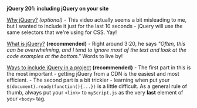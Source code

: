 **jQuery 201: including jQuery on your site**

[Why jQuery?](https://teamtreehouse.com/library/jquery-basics/introduction-to-jquery/why-jquery-a-brief-history-of-frontend-development) _(optional)_
	- This video actually seems a bit misleading to me, but I wanted to include it just for the last 10 seconds - jQuery will use the same selectors that we're using for CSS. Yay!

[What is jQuery?](https://teamtreehouse.com/library/jquery-basics/introduction-to-jquery/what-is-jquery) **(recommended)**
	- Right around 3:20, he says _"Often, this can be overwhelming, and I tend to ignore most of the text and look at the code examples at the bottom."_ Words to live by!

[Ways to include jQuery in a project](https://teamtreehouse.com/library/jquery-basics/introduction-to-jquery/-ways-to-include-jquery-in-a-project) **(recommended)**
	- The first part in this is the most important - getting jQuery from a CDN is the easiest and most efficient.
	- The second part is a bit trickier - learning when put your `$(document).ready(function(){...})` is a little difficult. As a general rule of thumb, always put your `<link>` to `myScript.js` as the very **last** element of your `<body>` tag.
